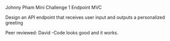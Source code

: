 Johnny Pham
Mini Challenge 1 Endpoint MVC

Design an API endpoint that receives user input and outputs a personalized greeting

Peer reviewed: David
-Code looks good and it works.